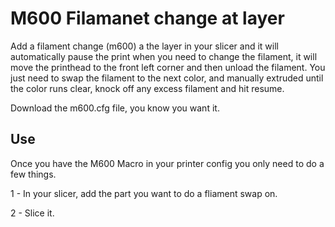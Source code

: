 # M600 Filamanet change at layer


Add a filament change (m600) a the layer in your slicer and it will automatically pause the print when you need to change the filament, it will move the printhead to the front left corner and then unload the filament.  You just need to swap the filament to the next color, and manually extruded until the color runs clear, knock off any excess filament and hit resume.


Download the m600.cfg file, you know you want it.



## Use

Once you have the M600 Macro in your printer config you only need to do a few things.

1 - In your slicer, add the part you want to do a fliament swap on.

2 - Slice it.
